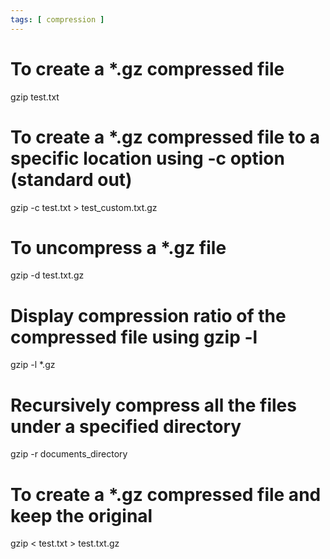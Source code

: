 ```yaml
---
tags: [ compression ]
---
```

# To create a *.gz compressed file
gzip test.txt

# To create a *.gz compressed file to a specific location using -c option (standard out)
gzip -c test.txt > test_custom.txt.gz

# To uncompress a *.gz file
gzip -d test.txt.gz

# Display compression ratio of the compressed file using gzip -l
gzip -l *.gz

# Recursively compress all the files under a specified directory
gzip -r documents_directory

# To create a *.gz compressed file and keep the original
gzip < test.txt > test.txt.gz
